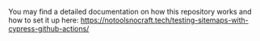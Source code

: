 You may find a detailed documentation on how this repository works and how to set it up here: https://notoolsnocraft.tech/testing-sitemaps-with-cypress-github-actions/
